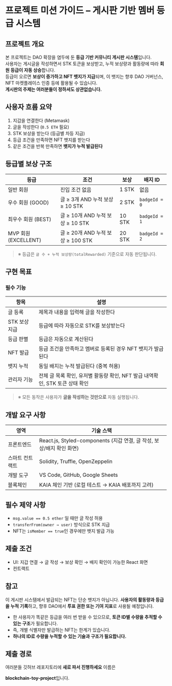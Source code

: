 # 프로젝트 미션 가이드 – 게시판 기반 멤버 등급 시스템

## 프로젝트 개요

본 프로젝트는 DAO 확장을 염두에 둔 **등급 기반 커뮤니티 게시판 시스템**입니다.  
사용자는 게시글을 작성하면서 STK 토큰을 보상받고, 누적 보상량과 활동량에 따라 **회원 등급이 자동 상승**합니다.  
등급이 오르면 **보상이 증가하고 NFT 뱃지가 지급**되며, 이 뱃지는 향후 DAO 거버넌스, NFT 마켓플레이스 인증 등에 활용될 수 있습니다.  
**게시판의 주제는 여러분들이 정하셔도 상관없습니다.**

## 사용자 흐름 요약

1. 지갑을 연결한다 (Metamask)
2. 글을 작성한다 (`0.5 ETH` 필요)
3. STK 보상을 받는다 (등급별 차등 지급)
4. 등급 조건을 만족하면 NFT 뱃지를 받는다
5. 같은 조건을 반복 만족하면 **뱃지가 누적 발급된다**

## 등급별 보상 구조

| 등급                 | 조건                              | 보상   | 배지 ID       |
| -------------------- | --------------------------------- | ------ | ------------- |
| 일반 회원            | 진입 조건 없음                    | 1 STK  | 없음          |
| 우수 회원 (GOOD)     | 글 ≥ 3개 AND 누적 보상 ≥ 10 STK   | 2 STK  | `badgeId = 0` |
| 최우수 회원 (BEST)   | 글 ≥ 10개 AND 누적 보상 ≥ 10 STK  | 10 STK | `badgeId = 1` |
| MVP 회원 (EXCELLENT) | 글 ≥ 20개 AND 누적 보상 ≥ 100 STK | 20 STK | `badgeId = 2` |

> ※ 등급은 `글 수 + 누적 보상량(totalRewarded)` 기준으로 자동 판단됩니다.

## 구현 목표

### 필수 기능

| 항목          | 설명                                                                         |
| ------------- | ---------------------------------------------------------------------------- |
| 글 등록       | 제목과 내용을 입력해 글을 작성한다                                           |
| STK 보상 지급 | 등급에 따라 자동으로 STK를 보상받는다                                        |
| 등급 판별     | 등급은 자동으로 계산된다                                                     |
| NFT 발급      | 등급 조건을 만족하고 멤버로 등록된 경우 NFT 뱃지가 발급된다                  |
| 뱃지 누적     | 동일 배지는 누적 발급된다 (중복 허용)                                        |
| 관리자 기능   | 전체 글 목록 확인, 유저별 활동량 확인, NFT 발급 내역확인, STK 토큰 상태 확인 |

> ※ 모든 동작은 사용자가 **글을 작성하는 것만으로** 자동 실행됩니다.

## 개발 요구 사항

| 영역            | 기술 스택                                                             |
| --------------- | --------------------------------------------------------------------- |
| 프론트엔드      | React.js, Styled-components (지갑 연결, 글 작성, 보상/배지 확인 화면) |
| 스마트 컨트랙트 | Solidity, Truffle, OpenZeppelin                                       |
| 개발 도구       | VS Code, GitHub, Google Sheets                                        |
| 블록체인        | KAIA 체인 기반 (로컬 테스트 → KAIA 배포까지 고려)                     |

## 필수 제약 사항

- `msg.value == 0.5 ether` 일 때만 글 작성 허용
- `transferFrom(owner → user)` 방식으로 STK 지급
- NFT는 `isMember == true`인 경우에만 뱃지 발급 가능

## 제출 조건

- UI: 지갑 연결 → 글 작성 → 보상 확인 → 배지 확인이 가능한 React 화면
- 컨트랙트

## 참고

이 게시판 시스템에서 발급되는 NFT는 단순 뱃지가 아닙니다.
**사용자의 활동량과 등급을 누적 기록**하고,
향후 DAO에서 **투표 권한 또는 기여 지표**로 사용될 예정입니다.

- 한 사용자가 똑같은 등급을 여러 번 받을 수 있으므로,
  **토큰 ID별 수량을 추적할 수 있는 구조**가 필요합니다.
- 즉, 개별 식별자만 발급하는 NFT는 한계가 있습니다.
- **하나의 ID로 수량을 누적할 수 있는 기술과 구조가 필요합니다.**

## 제출 경로

여러분들 깃허브 레포지토리에 **새로 파서 진행하세요**
이름은

**blockchain-toy-project**입니다.
